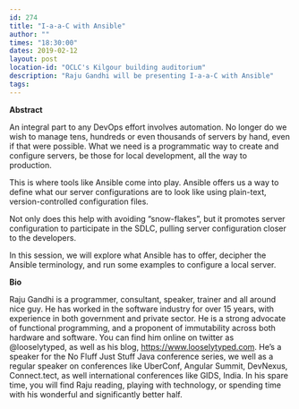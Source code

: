 ```yaml
---
id: 274
title: "I-a-a-C with Ansible"
author: ""
times: "18:30:00"
dates: 2019-02-12
layout: post
location-id: "OCLC's Kilgour building auditorium"  
description: "Raju Gandhi will be presenting I-a-a-C with Ansible"
tags: 
---
```

**Abstract**

An integral part to any DevOps effort involves automation. No longer do we wish to manage tens, hundreds or even thousands of servers by hand, even if that were possible. What we need is a programmatic way to create and configure servers, be those for local development, all the way to production.

This is where tools like Ansible come into play. Ansible offers us a way to define what our server configurations are to look like using plain-text, version-controlled configuration files.

Not only does this help with avoiding “snow-flakes”, but it promotes server configuration to participate in the SDLC, pulling server configuration closer to the developers.

In this session, we will explore what Ansible has to offer, decipher the Ansible terminology, and run some examples to configure a local server.

**Bio**

Raju Gandhi is a programmer, consultant, speaker, trainer and all around nice guy. He has worked in the software industry for over 15 years, with experience in both government and private sector. He is a strong advocate of functional programming, and a proponent of immutability across both hardware and software. You can find him online on twitter as @looselytyped, as well as his blog, https://www.looselytyped.com. He’s a speaker for the No Fluff Just Stuff Java conference series, we well as a regular speaker on conferences like UberConf, Angular Summit, DevNexus, Connect.tect, as well international conferences like GIDS, India. In his spare time, you will find Raju reading, playing with technology, or spending time with his wonderful and significantly better half.